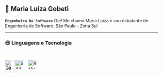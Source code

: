 ## 🤖 Maria Luiza Gobeti 

**`Engenheira De Software`**
Oie! Me chamo Maria Luiza e sou estudante de Engenharia de Software. 
São Paulo - Zona Sul 

___
 ### 😎 Linguagens e Tecnologia 
<div style ="display : inline_block"><br>




<img 
    align="left" 
    alt="Git" 
    title="Git"
    width="30px" 
    height ="40px"
    src="https://cdn.jsdelivr.net/gh/devicons/devicon@latest/icons/git/git-original.svg" 
/>

 <img 
    align="left" 
    alt="SASS" 
    title="SASS"
    width="30px" 
    style="padding-right: 10px;" 
    src="https://cdn.jsdelivr.net/gh/devicons/devicon@latest/icons/sass/sass-original.svg"  
    >


   <img
    align="left"
    alt="Rstudio"
    width="30px"
    heigth="40px"
    src="https://cdn.jsdelivr.net/gh/devicons/devicon@latest/icons/threedsmax/threedsmax-original.svg" />
          


